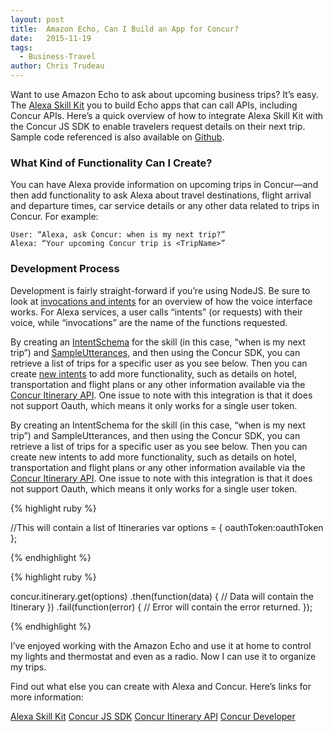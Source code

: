```yaml
---
layout: post
title:  Amazon Echo, Can I Build an App for Concur?
date:   2015-11-19
tags:
  - Business-Travel
author: Chris Trudeau
---
```


Want to use Amazon Echo to ask about upcoming business trips? It’s easy. The [Alexa Skill Kit][alexa-skill-kit] you to build Echo apps that can call APIs, including Concur APIs. Here’s a quick overview of how to integrate Alexa Skill Kit with the Concur JS SDK to enable travelers request details on their next trip. Sample code referenced is also available on [Github][github].

### What Kind of Functionality Can I Create?

You can have Alexa provide information on upcoming trips in Concur—and then add functionality to ask Alexa about travel destinations, flight arrival and departure times, car service details or any other data related to trips in Concur.
For example:

    User: “Alexa, ask Concur: when is my next trip?”
    Alexa: “Your upcoming Concur trip is <TripName>”

### Development Process

Development is fairly straight-forward if you’re using NodeJS. Be sure to look at [invocations and intents][invocations-intents] for an overview of how the voice interface works. For Alexa services, a user calls “intents” (or requests) with their voice, while “invocations” are the name of the functions requested.

By creating an [IntentSchema][intent-schema] for the skill (in this case, “when is my next trip”) and [SampleUtterances][sample-utterances], and then using the Concur SDK, you can retrieve a list of trips for a specific user as you see below. Then you can create [new intents][new-intents] to add more functionality, such as details on hotel, transportation and flight plans or any other information available via the [Concur Itinerary API][concur-itinerary-api]. One issue to note with this integration is that it does not support Oauth, which means it only works for a single user token.

By creating an IntentSchema for the skill (in this case, “when is my next trip”) and SampleUtterances, and then using the Concur SDK, you can retrieve a list of trips for a specific user as you see below. Then you can create new intents to add more functionality, such as details on hotel, transportation and flight plans or any other information available via the [Concur Itinerary API][concur-itinerary-api]. One issue to note with this integration is that it does not support Oauth, which means it only works for a single user token.

{% highlight ruby %}

//This will contain a list of Itineraries
var options = {
  oauthToken:oauthToken
};

{% endhighlight %}

{% highlight ruby %}

concur.itinerary.get(options)
.then(function(data) {
  // Data will contain the Itinerary
})
.fail(function(error) {
  // Error will contain the error returned.
});

{% endhighlight %}

I’ve enjoyed working with the Amazon Echo and use it at home to control my lights and thermostat and even as a radio. Now I can use it to organize my trips.

Find out what else you can create with Alexa and Concur. Here’s links for more information:

[Alexa Skill Kit][alexa-skill-kit]
[Concur JS SDK][concur-js-sdk]
[Concur Itinerary API][concur-itinerary-api]
[Concur Developer][concur-developer]


[alexa-skill-kit]: https://developer.amazon.com/public/solutions/alexa/alexa-skills-kit/getting-started-guide
[concur-js-sdk]:   https://concur-platform-sdk-js/
[github]: https://github.com/concurlabs/amazon-echo-concur
[invocations-intents]: https://www.evernote.com/OutboundRedirect.action?dest=https%3A%2F%2Fdeveloper.amazon.com%2Fpublic%2Fsolutions%2Falexa%2Falexa-skills-kit%2Fgetting-started-guide
[intent-schema]: https://www.evernote.com/OutboundRedirect.action?dest=https%3A%2F%2Fgithub.com%2Fconcurlabs%2Famazon-echo-concur%2Fblob%2Fmaster%2FspeechAssets%2FIntentSchema.json
[sample-utterances]: https://www.evernote.com/OutboundRedirect.action?dest=https%3A%2F%2Fgithub.com%2Fconcurlabs%2Famazon-echo-concur%2Fblob%2Fmaster%2FspeechAssets%2FSampleUtterances.txt
[new-intents]: https://www.evernote.com/OutboundRedirect.action?dest=https%3A%2F%2Fgithub.com%2Fconcurlabs%2Famazon-echo-concur%2Fblob%2Fmaster%2Fsrc%2Findex.js%23L47
[concur-itinerary-api]: https://developer.concur.com/api-reference/travel/itinerary/itinerary.html
[concur-developer]: https://developer.concur.com
